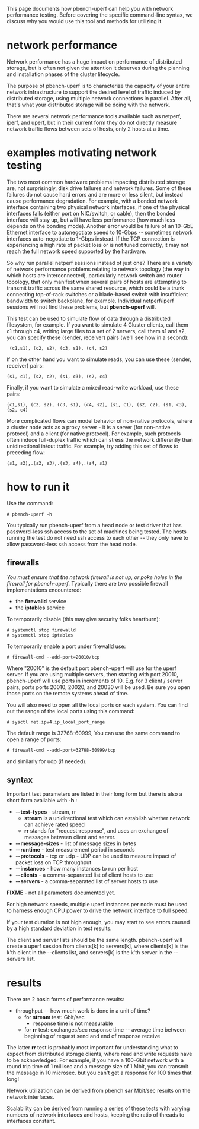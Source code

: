 This page documents how pbench-uperf can help you with network performance testing.  Before covering the specific command-line syntax,
we discuss why you would use this tool and methods for utilizing it.

# network performance

Network performance has a huge impact on performance of distributed storage,
but is often not given the attention it deserves
during the planning and installation phases of the cluster lifecycle.

The purpose of pbench-uperf is to characterize the capacity
of your entire network infrastructure to support the desired level of traffic
induced by distributed storage, using multiple network connections in parallel.
After all, that's what your distributed storage will be doing with the network.

There are several network performance tools available such as netperf, iperf, and uperf, but
in their current form they do not directly measure network traffic flows between
sets of hosts, only 2 hosts at a time.

# examples motivating network testing

The two most common hardware problems impacting distributed storage are,
not surprisingly, disk drive failures and network failures.
Some of these failures do not cause hard errors and are more or less silent,
but instead cause performance degradation.
For example, with a bonded network interface containing two physical network interfaces,
if one of the physical interfaces fails (either port on NIC/switch, or cable),
then the bonded interface will stay up, but will have less performance
(how much less depends on the bonding mode).
Another error would be failure of an 10-GbE Ethernet interface to
autonegotiate speed to 10-Gbps --
sometimes network interfaces auto-negotiate to 1-Gbps instead.
If the TCP connection is experiencing a high rate of packet loss
or is not tuned correctly, it may not reach the full network speed supported by the hardware.

So why run parallel netperf sessions instead of just one?
There are a variety of network performance problems
relating to network topology (the way in which hosts are interconnected),
particularly network switch and router topology, that only manifest when
several pairs of hosts are attempting to transmit traffic
across the same shared resource,
which could be a trunk connecting top-of-rack switches or
a blade-based switch with insufficient bandwidth to switch backplane, for example.
Individual netperf/iperf sessions will not find these problems, but **pbench-uperf** will.

This test can be used to simulate flow of data through a distributed filesystem,
for example. If you want to simulate 4 Gluster clients, call them c1 through c4,
writing large files to a set of 2 servers, call them s1 and s2,
you can specify these (sender, receiver) pairs (we'll see how in a second):

     (c1,s1), (c2, s2), (c3, s1), (c4, s2)

If on the other hand you want to simulate reads, you can use these (sender, receiver) pairs:

    (s1, c1), (s2, c2), (s1, c3), (s2, c4)

Finally, if you want to simulate a mixed read-write workload, use these pairs:

    (c1,s1), (c2, s2), (c3, s1), (c4, s2), (s1, c1), (s2, c2), (s1, c3), (s2, c4)

More complicated flows can model behavior of non-native protocols,
where a cluster node acts as a proxy server -
it is a server (for non-native protocol) and a client (for native protocol).
For example, such protocols often induce full-duplex traffic
which can stress the network differently than unidirectional in/out traffic.
For example, try adding this set of flows to preceding flow:

    (s1, s2),.(s2, s3),.(s3, s4),.(s4, s1)

# how to run it

Use the command:

    # pbench-uperf -h

You typically run pbench-uperf from a head node or test driver that has password-less ssh access
to the set of machines being tested.
The hosts running the test do not need ssh access to each other --
they only have to allow password-less ssh access from the head node.

## firewalls

*You must ensure that the network firewall is not up, or poke holes in the firewall
for pbench-uperf*.  Typically there are two possible firewall implementations
encountered:

* the **firewalld** service
* the **iptables** service

To temporarily disable (this may give security folks heartburn):

    # systemctl stop firewalld
    # systemctl stop iptables

To temporarily enable a port under firewalld use:

    # firewall-cmd --add-port=20010/tcp

Where "20010" is the default port pbench-uperf will use for the uperf server.
If you are using multiple servers, then starting with port 20010, pbench-uperf
will use ports in increments of 10.  E.g. for 3 client / server pairs, ports
ports 20010, 20020, and 20030 will be used.  Be sure you open those ports on
the remote systems ahead of time.

You will also need to open all the local ports on each system. You can find out
the range of the local ports using this command:

    # sysctl net.ipv4.ip_local_port_range

The default range is 32768-60999, You can use the same command to open a range
of ports:

    # firewall-cmd --add-port=32768-60999/tcp

and similarly for udp (if needed).

## syntax

Important test parameters are listed in their long form but there is also a short form available with **-h** :

* **--test-types** - stream, rr
  * **stream** is a unidirectional test which can establish whether network can achieve rated speed
  * **rr** stands for "request-response", and uses an exchange of messages between client and server.
* **--message-sizes** - list of message sizes in bytes
* **--runtime** - test measurement period in seconds
* **--protocols** - tcp or udp - UDP can be used to measure impact of packet loss on TCP throughput
* **--instances** - how many instances to run per host
* **--clients** - a comma-separated list of client hosts to use
* **--servers** - a comma-separated list of server hosts to use

**FIXME** - not all parameters documented yet.

For high network speeds, multiple uperf instances per node must be used to harness enough CPU power
to drive the network interface to full speed.

If your test duration is not high enough, you may start to see errors caused by a high standard deviation in test results.

The client and server lists should be the same length.
pbench-uperf will create a uperf session from clients[k] to servers[k],
where clients[k] is the k'th client in the --clients list, and
servers[k] is the k'th server in the --servers list.

# results

There are 2 basic forms of performance results:

* throughput -- how much work is done in a unit of time?
  * for **stream** test: Gbit/sec
    * response time is not measurable
  * for **rr** test: exchanges/sec
      response time -- average time between beginning of request send and end of response receive

The latter **rr** test is probably most important for understanding what to expect from distributed storage clients,
where read and write requests have to be acknowledged.
For example, if you have a 100-Gbit network with a round trip time of 1 millisec and a message size of 1 Mbit,
you can transmit the message in 10 microsec. but you can't get a response for 100 times that long!

Network utilization can be derived from pbench **sar**  Mbit/sec results on the network interfaces.

Scalability can be derived from running a series of these tests with varying numbers of network interfaces and hosts,
keeping the ratio of threads to interfaces constant.
